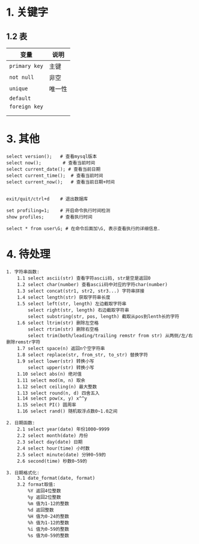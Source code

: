 # 1. 关键字

## 1.2 表

| 变量          | 说明   |
| ------------- | ------ |
| `primary key` | 主键   |
| `not null`    | 非空   |
| `unique`      | 唯一性 |
| `default`     |        |
| `foreign key` |        |
|               |        |
|               |        |

# 3. 其他

```mysql
select version();   # 查看mysql版本
select now();        # 查看当前时间
select current_date(); # 查看当前日期
select current_time();  # 查看当前时间
select current_now();   # 查看当前日期+时间


exit/quit/ctrl+d    # 退出数据库

set profiling=1;    # 开启命令执行时间检测
show profiles;      # 查看执行时间

select * from user\G; # 在命令后面加\G, 表示查看执行的详细信息.

```

# 4. 待处理

```mysql
1. 字符串函数: 
    1.1 select ascii(str) 查看字符ascii码, str是空是返回0
    1.2 select char(number) 查看ascii码中对应的字符char(number)
    1.3 select concat(str1, str2, str3...) 字符串拼接
    1.4 select length(str) 获取字符串长度
    1.5 select left(str, length) 左边截取字符串
        select right(str, length) 右边截取字符串
        select substring(str, pos, length) 截取从pos到lenth长的字符
    1.6 select ltrim(str) 删除左空格
        select rtrim(str) 删除右空格
        select trim(both/leading/trailing remstr from str) 从两侧/左/右删除remstr字符
    1.7 select space(n) 返回n个空字符串
    1.8 select replace(str, from_str, to_str) 替换字符
    1.9 select lower(str) 转换小写
        select upper(str) 转换小写
    1.10 select abs(n) 绝对值
    1.11 select mod(m, n) 取余
    1.12 select ceiling(n) 最大整数
    1.13 select round(n, d) 四舍五入
    1.14 select pow(x, y) x^^y
    1.15 select PI() 圆周率
    1.16 select rand() 随机取浮点数0~1.0之间

2. 日期函数:
    2.1 select year(date) 年份1000~9999
    2.2 select month(date) 月份
    2.3 select day(date) 日期
    2.4 select hour(time) 小时数
    2.5 select minute(date) 分钟0~59的
    2.6 second(time) 秒数0~59的

3. 日期格式化:
    3.1 date_format(date, format)
    3.2 format取值:
        %Y 返回4位整数
        %y 返回2位整数
        %m 值为1-12的整数
        %d 返回整数
        %H 值为0-24的整数
        %h 值为1-12的整数
        %i 值为0-59的整数
        %s 值为0-59的整数
```

